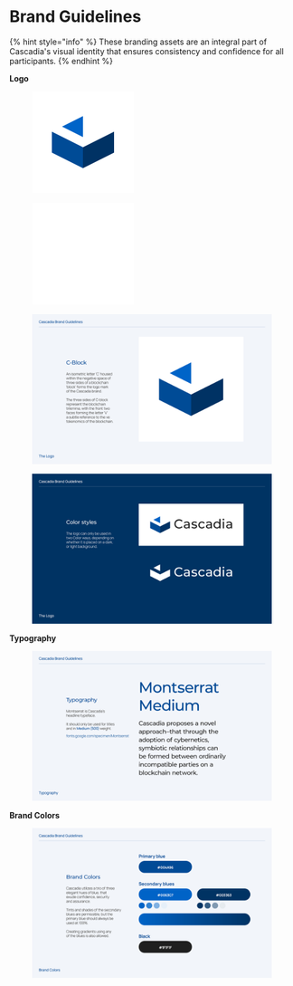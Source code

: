 # Brand Guidelines

{% hint style="info" %}
These branding assets are an integral part of Cascadia's visual identity that ensures consistency and confidence for all participants.
{% endhint %}



**Logo**

<div>

<figure><img src="../.gitbook/assets/cascadia_logo_blue.png" alt=""><figcaption></figcaption></figure>

 

<figure><img src="../.gitbook/assets/cascadia_logo_white.png" alt=""><figcaption></figcaption></figure>

</div>

<figure><img src="../.gitbook/assets/cascadia_brand_guidelines.png" alt=""><figcaption></figcaption></figure>

<figure><img src="../.gitbook/assets/cascadia_brand_guidelines2.png" alt=""><figcaption></figcaption></figure>



**Typography**

<figure><img src="../.gitbook/assets/cascadia_brand_guidelines3.png" alt=""><figcaption></figcaption></figure>



**Brand Colors**

<figure><img src="../.gitbook/assets/cascadia_brand_guidelines5.png" alt=""><figcaption></figcaption></figure>
